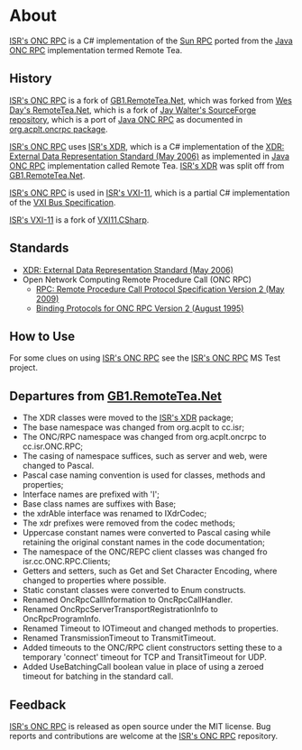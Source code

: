 # About

[ISR's ONC RPC] is a C# implementation of the [Sun RPC] ported from the [Java ONC RPC] implementation termed Remote Tea.

## History

[ISR's ONC RPC] is a fork of [GB1.RemoteTea.Net], which was forked from [Wes Day's RemoteTea.Net], which is a fork of [Jay Walter's SourceForge repository], which is a port of [Java ONC RPC] as documented in [org.acplt.oncrpc package].

[ISR's ONC RPC] uses [ISR's XDR], which is a C# implementation of the [XDR: External Data Representation Standard (May 2006)] as implemented in [Java ONC RPC] implementation called Remote Tea. [ISR's XDR] was split off from [GB1.RemoteTea.Net].

[ISR's ONC RPC] is used in [ISR's VXI-11], which is a partial C# implementation of the [VXI Bus Specification].

[ISR's VXI-11] is a fork of [VXI11.CSharp].

## Standards

* [XDR: External Data Representation Standard (May 2006)]
* Open Network Computing Remote Procedure Call (ONC RPC)
	* [RPC: Remote Procedure Call Protocol Specification Version 2 (May 2009)]
	* [Binding Protocols for ONC RPC Version 2 (August 1995)]

## How to Use

For some clues on using [ISR's ONC RPC] see the [ISR's ONC RPC] MS Test project.

## Departures from [GB1.RemoteTea.Net]

* The XDR classes were moved to the [ISR's XDR] package;
* The base namespace was changed from org.acplt to cc.isr;
* The ONC/RPC namespace was changed from org.acplt.oncrpc to cc.isr.ONC.RPC;
* The casing of namespace suffices, such as server and web, were changed to Pascal.
* Pascal case naming convention is used for classes, methods and properties;
* Interface names are prefixed with 'I';
* Base class names are suffixes with Base;
* the xdrAble interface was renamed to IXdrCodec;
* The xdr prefixes were removed from the codec methods;
* Uppercase constant names were converted to Pascal casing while retaining the original constant names in the code documentation;
* The namespace of the ONC/REPC client classes was changed fro isr.cc.ONC.RPC.Clients;
* Getters and setters, such as Get and Set Character Encoding, where changed to properties where possible.
* Static constant classes were converted to Enum constructs.
* Renamed OncRpcCallInformation to OncRpcCallHandler.
* Renamed OncRpcServerTransportRegistrationInfo to OncRpcProgramInfo.
* Renamed Timeout to IOTimeout and changed methods to properties. 
* Renamed TransmissionTimeout to TransmitTimeout.
* Added timeouts to the ONC/RPC client constructors setting these to a temporary 'connect' timeout for TCP and TransitTimeout for UDP.
* Added UseBatchingCall boolean value in place of using a zeroed timeout for batching in the standard call. 

## Feedback

[ISR's ONC RPC] is released as open source under the MIT license.
Bug reports and contributions are welcome at the [ISR's ONC RPC] repository.

[ISR's ONC RPC]: https://github.com/ATECoder/dn.onc.rpc

[XDR: External Data Representation Standard (May 2006)]: http://tools.ietf.org/html/rfc4506
[RPC: Remote Procedure Call Protocol Specification Version 2 (May 2009)]: http://tools.ietf.org/html/rfc5531
[Binding Protocols for ONC RPC Version 2 (August 1995)]: http://tools.ietf.org/html/rfc1833
[Sun RPC]: https://en.wikipedia.org/wiki/Sun_RPC
[VXI Bus Specification]: https://vxibus.org/specifications.html

[Jay Walter's SourceForge repository]: https://sourceforge.net/p/remoteteanet
[Wes Day's RemoteTea.Net]: https://github.com/wespday/RemoteTea.Net
[GB1.RemoteTea.Net]: https://github.com/galenbancroft/RemoteTea.Net
[org.acplt.oncrpc package]: https://people.eecs.berkeley.edu/~jonah/javadoc/org/acplt/oncrpc/package-summary.html
[Java ONC RPC]: https://github.com/remotetea/remotetea/tree/master/src/tests/org/acplt/oncrpc

[VXI11.CSharp]: https://github.com/Xanliang/VXI11.CSharp 

[ISR's VXI-11]: https://github.com/ATECoder/dn.vxi11
[ISR's VXI-11 IEEE488]: https://github.com/ATECoder/dn.vxi11/src/vxi/ieee488
[ISR's ONC RPC]: https://github.com/ATECoder/dn.onc.rpc
[ISR's XDR]: https://github.com/ATECoder/dn.xdr
